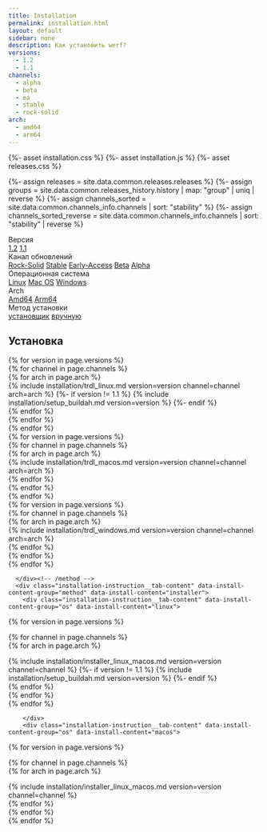 ```yaml
---
title: Installation
permalink: installation.html
layout: default
sidebar: none
description: Как установить werf?
versions:
  - 1.2
  - 1.1
channels:
  - alpha
  - beta
  - ea
  - stable
  - rock-solid
arch:
  - amd64
  - arm64
---
```

{%- asset installation.css %}
{%- asset installation.js %}
{%- asset releases.css %}

{%- assign releases = site.data.common.releases.releases %}
{%- assign groups = site.data.common.releases_history.history | map: "group" | uniq | reverse %}
{%- assign channels_sorted = site.data.common.channels_info.channels | sort: "stability" %}
{%- assign channels_sorted_reverse = site.data.common.channels_info.channels | sort: "stability" | reverse  %}

<div class="page__container page_installation">

  <div class="installation-selector-row">
    <div class="installation-selector">
      <div id="installation__version" class="installation-selector__title">Версия
        <span title="werf использует семантическое версионирование. <a href='/development/backward_compatibility.htm' class='installation__release-channels--link'>Узнать подробнее</a>"></span>
      </div>
      <div class="tabs tabs_simple_condensed">
        <a href="javascript:void(0)" class="tabs__btn"
          data-install-tab-group="version" data-install-tab="1.2">1.2</a>
        <a href="javascript:void(0)" class="tabs__btn"
          data-install-tab-group="version" data-install-tab="1.1">1.1</a>
      </div>
    </div><!-- /selector -->
    <div class="installation-selector">
      <div id="installation__release-channels" class="installation-selector__title">Канал обновлений
        <span title="Все изменения в werf проходят через цепочку каналов обновлений. <a href='/development/release_channels.html' class='installation__release-channels--link'>Узнать подробнее</a>"></span>
      </div>
      <div class="tabs tabs_simple_condensed">
        <a href="javascript:void(0)" class="tabs__btn"
          data-install-tab-group="channel" data-install-tab="rock-solid">Rock-Solid</a>
        <a href="javascript:void(0)" class="tabs__btn"
          data-install-tab-group="channel" data-install-tab="stable">Stable</a>
        <a href="javascript:void(0)" class="tabs__btn"
          data-install-tab-group="channel" data-install-tab="ea">Early-Access</a>
        <a href="javascript:void(0)" class="tabs__btn"
          data-install-tab-group="channel" data-install-tab="beta">Beta</a>
        <a href="javascript:void(0)" class="tabs__btn"
          data-install-tab-group="channel" data-install-tab="alpha">Alpha</a>
      </div>
    </div><!-- /selector -->
  </div><!-- /selector-row -->
  <div class="installation-selector-row">
    <div class="installation-selector">
      <div class="installation-selector__title">Операционная система</div>
      <div class="tabs tabs_simple_condensed">
        <a href="javascript:void(0)" class="tabs__btn"
          data-install-tab-group="os" data-install-tab="linux">Linux</a>
        <a href="javascript:void(0)" class="tabs__btn"
          data-install-tab-group="os" data-install-tab="macos">Mac OS</a>
        <a href="javascript:void(0)" class="tabs__btn"
          data-install-tab-group="os" data-install-tab="windows">Windows</a>
      </div>
    </div><!-- /selector -->
    <div class="installation-selector">
      <div class="installation-selector__title">Arch</div>
      <div class="tabs tabs_simple_condensed">
        <a href="javascript:void(0)" class="tabs__btn"
          data-install-tab-group="arch" data-install-tab="amd64">Amd64</a>
        <a href="javascript:void(0)" class="tabs__btn"
          data-install-tab-group="arch" data-install-tab="arm64">Arm64</a>
      </div>
    </div><!-- /selector -->
    <div class="installation-selector">
      <div class="installation-selector__title">Метод установки</div>
      <div class="tabs tabs_simple_condensed">
        <a href="javascript:void(0)" class="tabs__btn"
          data-install-tab-group="method" data-install-tab="installer">установщик</a>
        <a href="javascript:void(0)" class="tabs__btn"
          data-install-tab-group="method" data-install-tab="manually">вручную</a>
      </div>
    </div><!-- /selector -->
  </div><!-- /selector-row -->

  <div class="installation-instruction">
      <div class="docs">
<h2 id="установка-werf">Установка</h2>
<div class="installation-instruction__tab-content" data-install-content-group="method" data-install-content="manually">
<div class="installation-instruction__tab-content" data-install-content-group="os" data-install-content="linux">
  {% for version in page.versions %}
    <div class="installation-instruction__tab-content" data-install-content-group="version" data-install-content="{{ version }}">
      {% for channel in page.channels %}
        <div class="installation-instruction__tab-content" data-install-content-group="channel" data-install-content="{{ channel }}">
          {% for arch in page.arch %}
            <div class="installation-instruction__tab-content" data-install-content-group="arch" data-install-content="{{ arch }}">
<div markdown="1">
{% include installation/trdl_linux.md version=version channel=channel arch=arch %}
{%- if version != 1.1 %}
{% include installation/setup_buildah.md version=version %}
{%- endif %}
</div>
            </div>
          {% endfor %}
        </div>
      {% endfor %}
    </div>
  {% endfor %}
</div><!-- /os -->
<div class="installation-instruction__tab-content" data-install-content-group="os" data-install-content="macos">
  {% for version in page.versions %}
    <div class="installation-instruction__tab-content" data-install-content-group="version" data-install-content="{{ version }}">
      {% for channel in page.channels %}
        <div class="installation-instruction__tab-content" data-install-content-group="channel" data-install-content="{{ channel }}">
          {% for arch in page.arch %}
            <div class="installation-instruction__tab-content" data-install-content-group="arch" data-install-content="{{ arch }}">
<div markdown="1">{% include installation/trdl_macos.md version=version channel=channel arch=arch %}</div>
            </div>
          {% endfor %}
        </div>
      {% endfor %}
    </div>
  {% endfor %}
</div><!-- /os -->
<div class="installation-instruction__tab-content" data-install-content-group="os" data-install-content="windows">
  {% for version in page.versions %}
    <div class="installation-instruction__tab-content" data-install-content-group="version" data-install-content="{{ version }}">
      {% for channel in page.channels %}
        <div class="installation-instruction__tab-content" data-install-content-group="channel" data-install-content="{{ channel }}">
          {% for arch in page.arch %}
            <div class="installation-instruction__tab-content" data-install-content-group="arch" data-install-content="{{ arch }}">
<div markdown="1">{% include installation/trdl_windows.md version=version channel=channel arch=arch %}</div>
            </div>
          {% endfor %}
        </div>
      {% endfor %}
    </div>
  {% endfor %}
</div><!-- /os -->

      </div><!-- /method -->
      <div class="installation-instruction__tab-content" data-install-content-group="method" data-install-content="installer">
        <div class="installation-instruction__tab-content" data-install-content-group="os" data-install-content="linux">
  {% for version in page.versions %}
    <div class="installation-instruction__tab-content" data-install-content-group="version" data-install-content="{{ version }}">
      {% for channel in page.channels %}
        <div class="installation-instruction__tab-content" data-install-content-group="channel" data-install-content="{{ channel }}">
          {% for arch in page.arch %}
            <div class="installation-instruction__tab-content" data-install-content-group="arch" data-install-content="{{ arch }}">
<div markdown="1">
{% include installation/installer_linux_macos.md version=version channel=channel %}
{%- if version != 1.1 %}
{% include installation/setup_buildah.md version=version %}
{%- endif %}
</div>
            </div>
          {% endfor %}
        </div>
      {% endfor %}
    </div>
  {% endfor %}

        </div>
        <div class="installation-instruction__tab-content" data-install-content-group="os" data-install-content="macos">
  {% for version in page.versions %}
    <div class="installation-instruction__tab-content" data-install-content-group="version" data-install-content="{{ version }}">
      {% for channel in page.channels %}
        <div class="installation-instruction__tab-content" data-install-content-group="channel" data-install-content="{{ channel }}">
          {% for arch in page.arch %}
            <div class="installation-instruction__tab-content" data-install-content-group="arch" data-install-content="{{ arch }}">
<div markdown="1">
{% include installation/installer_linux_macos.md version=version channel=channel %}
</div>
            </div>
          {% endfor %}
        </div>
      {% endfor %}
    </div>
  {% endfor %}
        </div>
      </div><!-- /method -->
    </div>
  </div>

</div>
